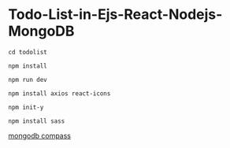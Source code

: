 # Todo-List-in-Ejs-React-Nodejs-MongoDB
```
cd todolist
```
```
npm install
```
```
npm run dev
```
```
npm install axios react-icons
```
```
npm init-y
```
```
npm install sass
```

[mongodb compass](https://www.mongodb.com/try/download/community)